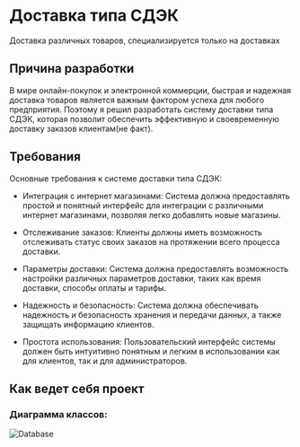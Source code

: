 # Доставка типа СДЭК
Доставка различных товаров, специализируется только на доставках
## Причина разработки
В мире онлайн-покупок и электронной коммерции, быстрая и надежная доставка товаров является важным фактором успеха для любого предприятия. Поэтому я решил разработать систему доставки типа СДЭК, которая позволит обеспечить эффективную и своевременную доставку заказов клиентам(не факт).
## Требования
Основные требования к системе доставки типа СДЭК:
- Интеграция с интернет магазинами: Система должна предоставлять простой и понятный интерфейс для интеграции с различными интернет магазинами, позволяя легко добавлять новые магазины.

-  Отслеживание заказов: Клиенты должны иметь возможность отслеживать статус своих заказов на протяжении всего процесса доставки.

-  Параметры доставки: Система должна предоставлять возможность настройки различных параметров доставки, таких как время доставки, способы оплаты и тарифы.

- Надежность и безопасность: Система должна обеспечивать надежность и безопасность хранения и передачи данных, а также защищать информацию клиентов.

- Простота использования: Пользовательский интерфейс системы должен быть интуитивно понятным и легким в использовании как для клиентов, так и для администраторов.
## Как ведет себя проект
### Диаграмма классов:
![Database](https://github.com/samat2217/Aitov_IS-31K/blob/main/Снимок%20экрана%202024-09-19%20203317.png)
